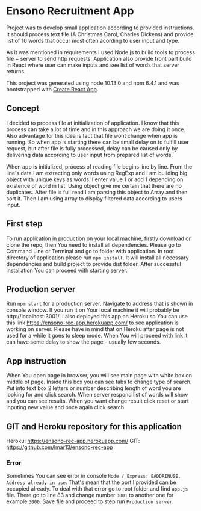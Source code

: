 # Ensono Recruitment App

Project was to develop small application according to provided instructions. It should process text file (A Christmas Carol, Charles Dickens) and provide list of 10 words that occur most often acording to user input and type. 

As it was mentioned in requirements I used Node.js to build tools to process file + server to send http requests. Application also provide front part build in React where user can make inputs and see list of words that server returns.

This project was generated using node 10.13.0 and npm 6.4.1 and was bootstrapped with [Create React App](https://github.com/facebook/create-react-app).

## Concept

I decided to process file at initialization of application. I know that this process can take a lot of time and in this approach we are doing it once. Also advantage for this idea is fact that file wont change when app is running. So when app is starting there can be small delay on to fulfill user request, but after file is fully processed, delay can be caused only by delivering data according to user input from prepared list of words.

When app is initialized, process of reading file begins line by line. From the line's data I am extracting only words using RegExp and I am building big object with unique keys as words. I enter value 1 or add 1 depending on existence of word in list. Using object give me certain that there are no duplicates. After file is full read I am parsing this object to Array and then sort it. Then I am using array to display filtered data according to users input.

## First step
To run application in production on your local machine, firstly download or clone the repo, then You need to install all dependencies. Please go to Command Line or Terminal and go to folder with application. In root directory of application please run `npm install`. It will install all necessary dependencies and build project to provide dist folder. After successful installation You can proceed with starting server. 

## Production server

Run `npm start` for a production server. Navigate to address that is shown in console window. If you run it on Your local machine it will probably be http://localhost:3001/. 
I also deployed this app on Heroku so You can use this link https://ensono-rec-app.herokuapp.com/ to see application is working on server. Please have in mind that on Heroku after page is not used for a while it goes to sleep mode. When You will proceed with link it can have some delay to show the page - usually few seconds.

## App instruction

When You open page in browser, you will see main page with white box on middle of page. Inside this box you can see tabs to change type of search. Put into text box 2 letters or number describing length of word you are looking for and click search. When server respond list of words will show and you can see results. When you want change result click reset or start inputing new value and once again click search

## GIT and Heroku repository for this application

Heroku: https://ensono-rec-app.herokuapp.com/
GIT: https://github.com/lmar13/ensono-rec-app

### Error

Sometimes You can see error in console `Node / Express: EADDRINUSE, Address already in use`. That's mean that the port I provided can be occupied already. To deal with that error go to root folder and find `app.js` file. There go to line 83 and change number `3001` to another one for example `3000`. Save file and proceed to step run `Production server`.